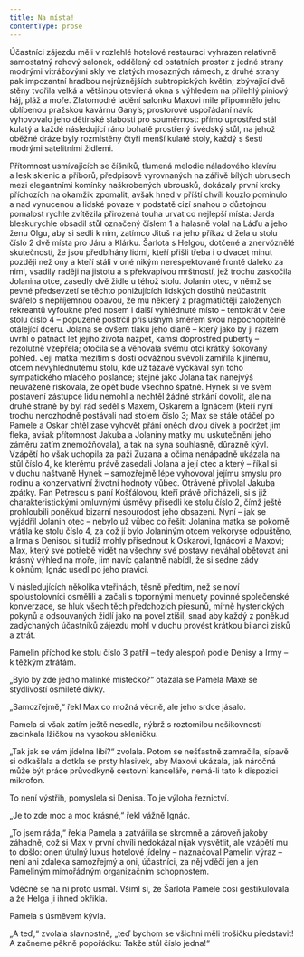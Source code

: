 ```yaml
---
title: Na místa!
contentType: prose
---
```


Účastníci zájezdu měli v rozlehlé hotelové restauraci vyhrazen relativně samostatný rohový salonek, oddělený od ostatních prostor z jedné strany modrými vitrážovými skly ve zlatých mosazných rámech, z druhé strany pak impozantní hradbou nejrůznějších subtropických květin; zbývající dvě stěny tvořila velká a většinou otevřená okna s výhledem na přilehlý piniový háj, pláž a moře. Zlatomodré ladění salonku Maxovi mile připomnělo jeho oblíbenou pražskou kavárnu Gany’s; prostorové uspořádání navíc vyhovovalo jeho dětinské slabosti pro souměrnost: přímo uprostřed stál kulatý a každé následující ráno bohatě prostřený švédský stůl, na jehož oběžné dráze byly rozmístěny čtyři menší kulaté stoly, každý s šesti modrými satelitními židlemi.

  

Přítomnost usmívajících se číšníků, tlumená melodie náladového klavíru a lesk sklenic a příborů, předpisově vyrovnaných na zářivě bílých ubrusech mezi elegantními komínky naškrobených ubrousků, dokázaly první kroky příchozích na okamžik zpomalit, avšak hned v příští chvíli kouzlo pominulo a nad vynucenou a lidské povaze v podstatě cizí snahou o důstojnou pomalost rychle zvítězila přirozená touha urvat co nejlepší místa: Jarda bleskurychle obsadil stůl označený číslem 1 a halasně volal na Láďu a jeho ženu Olgu, aby si sedli k nim, zatímco Jituš na jeho příkaz držela u stolu číslo 2 dvě místa pro Járu a Klárku. Šarlota s Helgou, dotčené a znervóznělé skutečností, že jsou předbíhány lidmi, kteří přišli třeba i o dvacet minut později než ony a kteří stáli v oné nikým nerespektované frontě daleko za nimi, vsadily raději na jistotu a s překvapivou mrštností, jež trochu zaskočila Jolanina otce, zasedly dvě židle u téhož stolu. Jolanin otec, v němž se pevné předsevzetí se těchto ponižujících lidských dostihů neúčastnit svářelo s nepříjemnou obavou, že mu některý z pragmatičtěji založených rekreantů vyfoukne před nosem i další vyhlédnuté místo – tentokrát v čele stolu číslo 4 – popuzeně postrčil příslušným směrem svou nepochopitelně otálející dceru. Jolana se ovšem tlaku jeho dlaně – který jako by ji rázem uvrhl o patnáct let jejího života nazpět, kamsi doprostřed puberty – rezolutně vzepřela; otočila se a věnovala svému otci krátký šokovaný pohled. Její matka mezitím s dosti odvážnou svévolí zamířila k jinému, otcem nevyhlédnutému stolu, kde už tázavě vyčkával syn toho sympatického mladého poslance; stejně jako Jolana tak nanejvýš neuváženě riskovala, že opět bude všechno špatně. Hynek si ve svém postavení zástupce lidu nemohl a nechtěl žádné strkání dovolit, ale na druhé straně by byl rád seděl s Maxem, Oskarem a Ignácem (kteří nyní trochu nerozhodně postávali nad stolem číslo 3; Max se stále otáčel po Pamele a Oskar chtěl zase vyhovět přání oněch dvou dívek a podržet jim fleka, avšak přítomnost Jakuba a Jolaniny matky mu uskutečnění jeho záměru zatím znemožňovala), a tak na syna souhlasně, důrazně kývl. Vzápětí ho však uchopila za paži Zuzana a očima nenápadně ukázala na stůl číslo 4, ke kterému právě zasedali Jolana a její otec a který – říkal si v duchu naštvaně Hynek – samozřejmě lépe vyhovoval jejímu smyslu pro rodinu a konzervativní životní hodnoty vůbec. Otráveně přivolal Jakuba zpátky. Pan Petrescu s paní Košťálovou, kteří právě přicházeli, si s již charakteristickými omluvnými úsměvy přisedli ke stolu číslo 2, čímž ještě prohloubili poněkud bizarní nesourodost jeho obsazení. Nyní – jak se vyjádřil Jolanin otec – nebylo už vůbec co řešit: Jolanina matka se pokorně vrátila ke stolu číslo 4, za což jí bylo Jolaniným otcem velkoryse odpuštěno, a Irma s Denisou si tudíž mohly přisednout k Oskarovi, Ignácovi a Maxovi; Max, který své potřebě vidět na všechny své postavy neváhal obětovat ani krásný výhled na moře, jim navíc galantně nabídl, že si sedne zády k oknům; Ignác usedl po jeho pravici.

V následujících několika vteřinách, těsně předtím, než se noví spolustolovníci osmělili a začali s topornými menuety povinné společenské konverzace, se hluk všech těch předchozích přesunů, mírně hysterických pokynů a odsouvaných židlí jako na povel ztišil, snad aby každý z poněkud zadýchaných účastníků zájezdu mohl v duchu provést krátkou bilanci zisků a ztrát.

Pamelin příchod ke stolu číslo 3 patřil – tedy alespoň podle Denisy a Irmy – k těžkým ztrátám.

„Bylo by zde jedno malinké místečko?“ otázala se Pamela Maxe se stydlivostí osmileté dívky.

„Samozřejmě,“ řekl Max co možná věcně, ale jeho srdce jásalo.

Pamela si však zatím ještě nesedla, nýbrž s roztomilou nešikovností zacinkala lžičkou na vysokou skleničku.

„Tak jak se vám jídelna líbí?“ zvolala. Potom se nešťastně zamračila, sípavě si odkašlala a dotkla se prsty hlasivek, aby Maxovi ukázala, jak náročná může být práce průvodkyně cestovní kanceláře, nemá-li tato k dispozici mikrofon.

To není výstřih, pomyslela si Denisa. To je výloha řeznictví.

„Je to zde moc a moc krásné,“ řekl vážně Ignác.

„To jsem ráda,“ řekla Pamela a zatvářila se skromně a zároveň jakoby záhadně, což si Max v první chvíli nedokázal nijak vysvětlit, ale vzápětí mu to došlo: onen útulný luxus hotelové jídelny – naznačoval Pamelin výraz – není ani zdaleka samozřejmý a oni, účastníci, za něj vděčí jen a jen Pameliným mimořádným organizačním schopnostem.

Vděčně se na ni proto usmál. Všiml si, že Šarlota Pamele cosi gestikulovala a že Helga ji ihned okřikla.

Pamela s úsměvem kývla.

„A teď,“ zvolala slavnostně, „teď bychom se všichni měli trošičku představit! A začneme pěkně popořádku: Takže stůl číslo jedna!“
